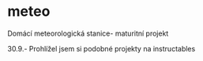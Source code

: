 meteo
=====

Domácí meteorologická stanice- maturitní projekt

30.9.- Prohlížel jsem si podobné projekty na instructables
